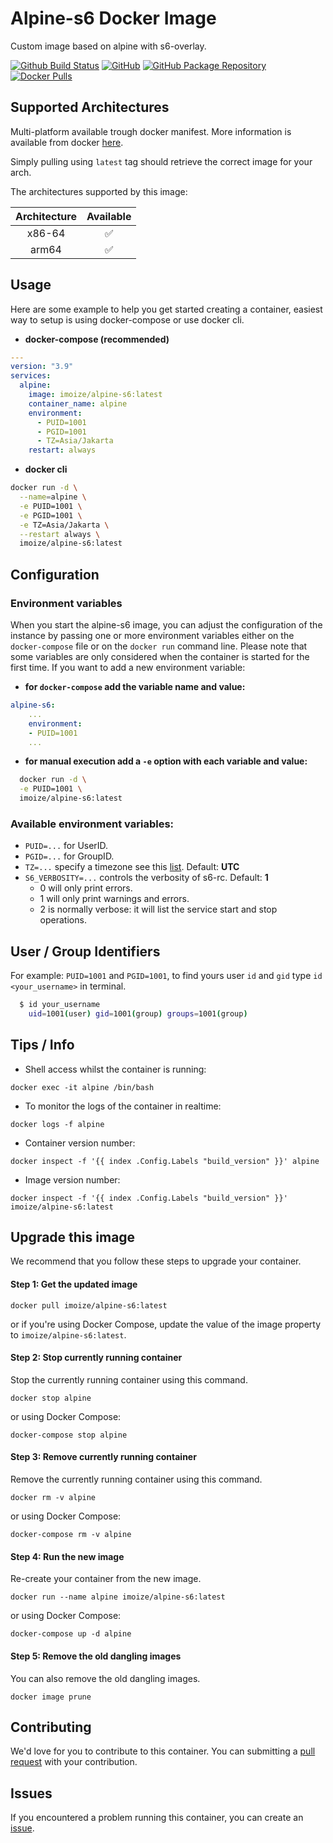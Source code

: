# Alpine-s6 Docker Image

Custom image based on alpine with s6-overlay. 

[![Github Build Status](https://img.shields.io/github/actions/workflow/status/imoize/docker-alpine/build-prod-ci.yml?color=458837&labelColor=555555&logoColor=ffffff&style=for-the-badge&label=build&logo=github)](https://github.com/imoize/docker-alpine/actions?workflow=build-prod-ci)
[![GitHub](https://img.shields.io/static/v1.svg?color=3C79F5&labelColor=555555&logoColor=ffffff&style=for-the-badge&label=imoize&message=GitHub&logo=github)](https://github.com/imoize/docker-alpine)
[![GitHub Package Repository](https://img.shields.io/static/v1.svg?color=3C79F5&labelColor=555555&logoColor=ffffff&style=for-the-badge&label=imoize&message=GitHub%20Package&logo=github)](https://github.com/imoize/docker-alpine/pkgs/container/alpine-s6)
[![Docker Pulls](https://img.shields.io/docker/pulls/imoize/alpine-s6.svg?color=3C79F5&labelColor=555555&logoColor=ffffff&style=for-the-badge&label=pulls&logo=docker)](https://hub.docker.com/r/imoize/alpine-s6)

## Supported Architectures

Multi-platform available trough docker manifest. More information is available from docker [here](https://github.com/docker/distribution/blob/master/docs/spec/manifest-v2-2.md#manifest-list).

Simply pulling using `latest` tag should retrieve the correct image for your arch.

The architectures supported by this image:

| Architecture | Available |
| :----: | :----: |
| x86-64 | ✅ |
| arm64 | ✅ |

## Usage

Here are some example to help you get started creating a container, easiest way to setup is using docker-compose or use docker cli.

- **docker-compose (recommended)**

```yaml
---
version: "3.9"
services:
  alpine:
    image: imoize/alpine-s6:latest
    container_name: alpine
    environment:
      - PUID=1001
      - PGID=1001
      - TZ=Asia/Jakarta
    restart: always
```

- **docker cli**

```bash
docker run -d \
  --name=alpine \
  -e PUID=1001 \
  -e PGID=1001 \
  -e TZ=Asia/Jakarta \
  --restart always \
  imoize/alpine-s6:latest
```

## Configuration

### Environment variables

When you start the alpine-s6 image, you can adjust the configuration of the instance by passing one or more environment variables either on the `docker-compose` file or on the `docker run` command line. Please note that some variables are only considered when the container is started for the first time. If you want to add a new environment variable:

- **for `docker-compose` add the variable name and value:**

```yaml
alpine-s6:
    ...
    environment:
    - PUID=1001
    ...
```

- **for manual execution add a `-e` option with each variable and value:**

```bash
  docker run -d \
  -e PUID=1001 \
  imoize/alpine-s6:latest
```

### Available environment variables:

- `PUID=...` for UserID.
- `PGID=...` for GroupID.
- `TZ=...` specify a timezone see this [list](https://en.wikipedia.org/wiki/List_of_tz_database_time_zones#List). Default: **UTC**
- `S6_VERBOSITY=...` controls the verbosity of s6-rc. Default: **1**
    * 0 will only print errors.
    * 1 will only print warnings and errors.
    * 2 is normally verbose: it will list the service start and stop operations.

## User / Group Identifiers

For example: `PUID=1001` and `PGID=1001`, to find yours user `id` and `gid` type `id <your_username>` in terminal.
```bash
  $ id your_username
    uid=1001(user) gid=1001(group) groups=1001(group)
```

## Tips / Info

* Shell access whilst the container is running:
```console
docker exec -it alpine /bin/bash
```
* To monitor the logs of the container in realtime:
```console
docker logs -f alpine
```
* Container version number:
```console
docker inspect -f '{{ index .Config.Labels "build_version" }}' alpine
```
* Image version number:
```console
docker inspect -f '{{ index .Config.Labels "build_version" }}' imoize/alpine-s6:latest
```

## Upgrade this image

We recommend that you follow these steps to upgrade your container.

#### Step 1: Get the updated image

```console
docker pull imoize/alpine-s6:latest
```

or if you're using Docker Compose, update the value of the image property to
`imoize/alpine-s6:latest`.

#### Step 2: Stop currently running container

Stop the currently running container using this command.

```console
docker stop alpine
```

or using Docker Compose:

```console
docker-compose stop alpine
```

#### Step 3: Remove currently running container

Remove the currently running container using this command.

```console
docker rm -v alpine
```

or using Docker Compose:

```console
docker-compose rm -v alpine
```

#### Step 4: Run the new image

Re-create your container from the new image.

```console
docker run --name alpine imoize/alpine-s6:latest
```

or using Docker Compose:

```console
docker-compose up -d alpine
```

#### Step 5: Remove the old dangling images

You can also remove the old dangling images.

```console
docker image prune
```

## Contributing

We'd love for you to contribute to this container. You can submitting a [pull request](https://github.com/imoize/docker-alpine/pulls) with your contribution.

## Issues

If you encountered a problem running this container, you can create an [issue](https://github.com/imoize/docker-alpine/issues).